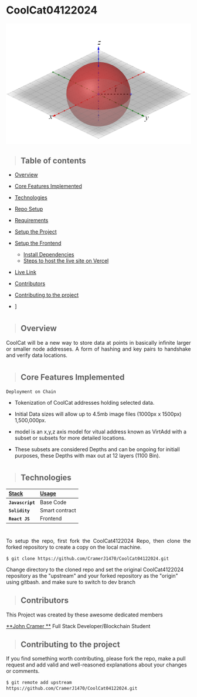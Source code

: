 ﻿# CoolCat04122024

 <p align="center" width="75%">
  <img src="https://github.com/CramerJ1470/CoolCat04122024/blob/master/RedSphere.png" alt="site"/>
</p>

> ## Table of contents
- [Overview](#overview)
- [Core Features Implemented](#core-features-implemented)
- [Technologies](#technologies)
- [Repo Setup](#repo-setup)
- [Requirements](#requirements)
- [Setup the Project](#setup-the-project)

- [Setup the Frontend](#setup-the-frontend)
  - [Install Dependencies](#install-dependencies)
  - [Steps to host the live site on Vercel](#steps-to-host-the-live-site-on-vercel)

- [Live Link](#live-link)
- [Contributors](#contributors)
- [Contributing to the project](#contributing-to-the-project)
- ]
#
> ## Overview
<p align="justify">
CoolCat will be a new way to store data at points in basically infinite larger or smaller node addresses. A form of hashing and key pairs to handshake and verify data locations. 
</p>

#
> ## Core Features Implemented

`Deployment on Chain`
- Tokenization of CoolCat addresses holding selected data.
- Initial Data sizes will allow up to 4.5mb image files (1000px x 1500px) 1,500,000px.
- model is an x,y,z axis model for vitual address known as VirtAdd with a subset or subsets for more detailed locations.
- These subsets are considered Depths and can be ongoing for initiall purposes, these Depths with max out at 12 layers (1100 Bin).
  </p>

  #
> ## Technologies
| <b><u>Stack</u></b> | <b><u>Usage</u></b> |
| :------------------ | :------------------ |
| **`Javascript`**    | Base Code           |
| **`Solidity`**      | Smart contract      |
| **`React JS`**      | Frontend            |

#

<p align="justify">
To setup the repo, first fork the CoolCat4122024 Repo, then clone the forked repository to create a copy on the local machine.
</p>

    $ git clone https://github.com/CramerJ1470/CoolCat04122024.git

<p align="justify">

Change directory to the cloned repo and set the original CoolCat4122024 repository as the "upstream" and your forked repository as the "origin" using gitbash. and make sure to switch to dev branch
</p>

> ## Contributors

This Project was created by these awesome dedicated members


 <a href="https://github.com/CramerJ1470" target="_blank">**John Cramer **</a> Full Stack Developer/Blockchain Student
<br />


 
> ## Contributing to the project

If you find something worth contributing, please fork the repo, make a pull request and add valid and well-reasoned explanations about your changes or comments.

    $ git remote add upstream  https://github.com/CramerJ1470/CoolCat04122024.git

#

